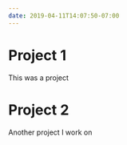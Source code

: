 ```yaml
---
date: 2019-04-11T14:07:50-07:00
---
```



# Project 1

This was a project

# Project 2

Another project I work on
